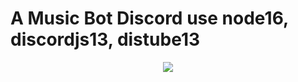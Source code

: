 # A Music Bot Discord use node16, discordjs13, distube13


<p align="center">
  <img src="https://res.cloudinary.com/hunghg255/image/upload/v1647520066/Screen_Shot_2022-03-17_at_19.27.35_azgaqb.png">
</p>
